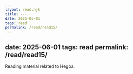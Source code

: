```yaml
---
layout: read.njk
title: ---
date: 2025-06-01
tags: read
permalink: /read/read15/
---
```


date: 2025-06-01
tags: read
permalink: /read/read15/
---

Reading material related to Hegoa.
